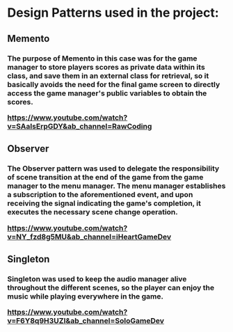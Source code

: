 <h1>Design Patterns used in the project:</h1>
<h2>Memento</hh2>
<h3>The purpose of Memento in this case was for the game manager to store players scores as private data within its class, and save them in an external class for retrieval, so it basically avoids the need for the final game screen to directly access the game manager's public variables to obtain the scores.

https://www.youtube.com/watch?v=SAaIsErpGDY&ab_channel=RawCoding
</h3>
<h2>Observer</h2>
<h3>The Observer pattern was used to delegate the responsibility of scene transition at the end of the game from the game manager to the menu manager. The menu manager establishes a subscription to the aforementioned event, and upon receiving the signal indicating the game's completion, it executes the necessary scene change operation.

https://www.youtube.com/watch?v=NY_fzd8g5MU&ab_channel=iHeartGameDev
<h2>Singleton</h2>
<h3>Singleton was used to keep the audio manager alive throughout the different scenes, so the player can enjoy the music while playing everywhere in the game.

https://www.youtube.com/watch?v=F6Y8q9H3UZI&ab_channel=SoloGameDev</h3>